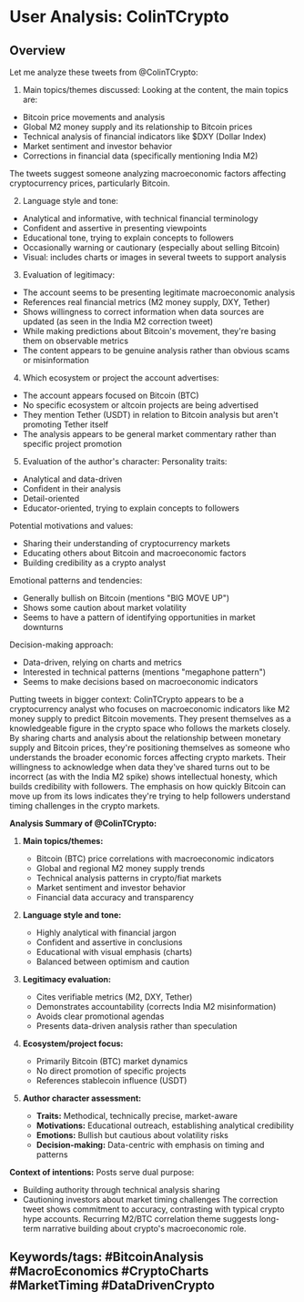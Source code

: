 # User Analysis: ColinTCrypto

## Overview

<think>
Let me analyze these tweets from @ColinTCrypto:

1. Main topics/themes discussed:
Looking at the content, the main topics are:
- Bitcoin price movements and analysis
- Global M2 money supply and its relationship to Bitcoin prices
- Technical analysis of financial indicators like $DXY (Dollar Index)
- Market sentiment and investor behavior
- Corrections in financial data (specifically mentioning India M2)

The tweets suggest someone analyzing macroeconomic factors affecting cryptocurrency prices, particularly Bitcoin.

2. Language style and tone:
- Analytical and informative, with technical financial terminology
- Confident and assertive in presenting viewpoints
- Educational tone, trying to explain concepts to followers
- Occasionally warning or cautionary (especially about selling Bitcoin)
- Visual: includes charts or images in several tweets to support analysis

3. Evaluation of legitimacy:
- The account seems to be presenting legitimate macroeconomic analysis
- References real financial metrics (M2 money supply, DXY, Tether)
- Shows willingness to correct information when data sources are updated (as seen in the India M2 correction tweet)
- While making predictions about Bitcoin's movement, they're basing them on observable metrics
- The content appears to be genuine analysis rather than obvious scams or misinformation

4. Which ecosystem or project the account advertises:
- The account appears focused on Bitcoin (BTC)
- No specific ecosystem or altcoin projects are being advertised
- They mention Tether (USDT) in relation to Bitcoin analysis but aren't promoting Tether itself
- The analysis appears to be general market commentary rather than specific project promotion

5. Evaluation of the author's character:
Personality traits:
- Analytical and data-driven
- Confident in their analysis
- Detail-oriented
- Educator-oriented, trying to explain concepts to followers

Potential motivations and values:
- Sharing their understanding of cryptocurrency markets
- Educating others about Bitcoin and macroeconomic factors
- Building credibility as a crypto analyst

Emotional patterns and tendencies:
- Generally bullish on Bitcoin (mentions "BIG MOVE UP")
- Shows some caution about market volatility
- Seems to have a pattern of identifying opportunities in market downturns

Decision-making approach:
- Data-driven, relying on charts and metrics
- Interested in technical patterns (mentions "megaphone pattern")
- Seems to make decisions based on macroeconomic indicators

Putting tweets in bigger context:
ColinTCrypto appears to be a cryptocurrency analyst who focuses on macroeconomic indicators like M2 money supply to predict Bitcoin movements. They present themselves as a knowledgeable figure in the crypto space who follows the markets closely. By sharing charts and analysis about the relationship between monetary supply and Bitcoin prices, they're positioning themselves as someone who understands the broader economic forces affecting crypto markets. Their willingness to acknowledge when data they've shared turns out to be incorrect (as with the India M2 spike) shows intellectual honesty, which builds credibility with followers. The emphasis on how quickly Bitcoin can move up from its lows indicates they're trying to help followers understand timing challenges in the crypto markets.
</think>

**Analysis Summary of @ColinTCrypto:**

1. **Main topics/themes:**
   - Bitcoin (BTC) price correlations with macroeconomic indicators
   - Global and regional M2 money supply trends
   - Technical analysis patterns in crypto/fiat markets
   - Market sentiment and investor behavior
   - Financial data accuracy and transparency

2. **Language style and tone:**
   - Highly analytical with financial jargon
   - Confident and assertive in conclusions
   - Educational with visual emphasis (charts)
   - Balanced between optimism and caution

3. **Legitimacy evaluation:**
   - Cites verifiable metrics (M2, DXY, Tether)
   - Demonstrates accountability (corrects India M2 misinformation)
   - Avoids clear promotional agendas
   - Presents data-driven analysis rather than speculation

4. **Ecosystem/project focus:**
   - Primarily Bitcoin (BTC) market dynamics
   - No direct promotion of specific projects
   - References stablecoin influence (USDT)

5. **Author character assessment:**
   - **Traits:** Methodical, technically precise, market-aware
   - **Motivations:** Educational outreach, establishing analytical credibility
   - **Emotions:** Bullish but cautious about volatility risks
   - **Decision-making:** Data-centric with emphasis on timing and patterns

**Context of intentions:**
Posts serve dual purpose: 
- Building authority through technical analysis sharing
- Cautioning investors about market timing challenges
The correction tweet shows commitment to accuracy, contrasting with typical crypto hype accounts. Recurring M2/BTC correlation theme suggests long-term narrative building about crypto's macroeconomic role.

**Keywords/tags:** #BitcoinAnalysis #MacroEconomics #CryptoCharts #MarketTiming #DataDrivenCrypto
---
